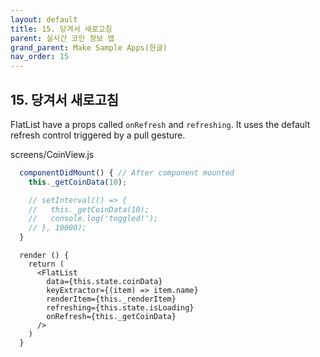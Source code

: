 ```yaml
---
layout: default
title: 15. 당겨서 새로고침
parent: 실시간 코인 정보 앱
grand_parent: Make Sample Apps(한글)
nav_order: 15
---
```


## 15. 당겨서 새로고침

FlatList have a props called `onRefresh` and `refreshing`. It uses the default refresh control triggered by a pull gesture.

screens/CoinView.js

```js
  componentDidMount() { // After component mounted
    this._getCoinData(10);

    // setInterval(() => {
    //   this._getCoinData(10);
    //   console.log('toggled!');
    // }, 10000);
  }
```

```
  render () {    
    return (      
      <FlatList 
        data={this.state.coinData}
        keyExtractor={(item) => item.name}
        renderItem={this._renderItem}
        refreshing={this.state.isLoading}
        onRefresh={this._getCoinData}      
      />
    )
  }
```
